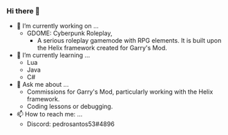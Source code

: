 ### Hi there 👋

<!--
**pedrosantos53/pedrosantos53** is a ✨ _special_ ✨ repository because its `README.md` (this file) appears on your GitHub profile.

Here are some ideas to get you started:

- 🔭 I’m currently working on ...
- 🌱 I’m currently learning ...
- 👯 I’m looking to collaborate on ...
- 🤔 I’m looking for help with ...
- 💬 Ask me about ...
- 📫 How to reach me: ...
- 😄 Pronouns: ...
- ⚡ Fun fact: ...
-->

- 🔭 I’m currently working on ...
	- GDOME: Cyberpunk Roleplay, 
		- A serious roleplay gamemode with RPG elements. It is built upon the Helix framework created for Garry's Mod.
- 🌱 I’m currently learning ...
 	- Lua
 	- Java
 	- C#
- 💬 Ask me about ...
	- Commissions for Garry's Mod, particularly working with the Helix framework.
	- Coding lessons or debugging.
- 📫 How to reach me: ...
	- Discord: pedrosantos53#4896
